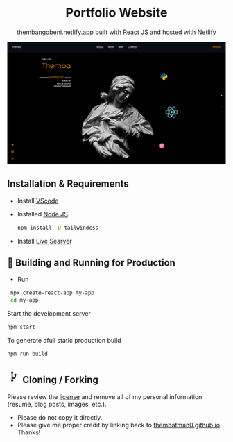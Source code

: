 
<h1 align="center">
  Portfolio Website
</h1>
<p align="center">
  <a href="https://thembangobeni.netlify.app/" target="_blank">thembangobeni.netlify.app</a> built with <a href="https://reactjs.org/" target="_blank">React JS</a> and hosted with <a href="https://pages.github.com/" target="_blank">Netlify</a>
</p>

<div align="center">
  <img alt="Demo" src="imgs/Web Display.png" />
</div>


## Installation & Requirements
* Install [VScode](https://code.visualstudio.com/)
* Installed [Node JS](https://nodejs.org/en/download/)


   ```sh
   npm install -D tailwindcss
   ```
* Install [Live Searver](https://marketplace.visualstudio.com/items?itemName=ritwickdey.LiveServer)

## 🚀 Building and Running for Production

*  Run
  ```sh
   npx create-react-app my-app
   cd my-app
   ```
   
   Start the development server
   ```sh
   npm start
   ```
   To generate afull static production build
   ```sh
   npm run build
   ```

## <img src="imgs/git-fork-svgrepo-com.svg" width="30" height="30"> Cloning / Forking

Please review the [license](LICENSE.txt) and remove all of my personal information (resume, blog posts, images, etc.).
* Please do not copy it directly.
* Please give me proper credit by linking back to [thembatman0.github.io](https://thembatman0.github.io/Portfolio/) Thanks!
